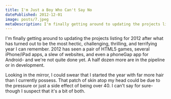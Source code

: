 ```yaml
---
title: I'm Just a Boy Who Can't Say No
datePublished: 2012-12-01
image: posts/7.jpeg
metaDescription: I'm finally getting around to updating the projects listing for 2012 after what has turned out to be the most hectic, challenging, thrilling, and terrifying I...
---
```


I'm finally getting around to updating the projects listing for 2012 after what has turned out to be the most hectic, challenging, thrilling, and terrifying year I can remember. 2012 has seen a pair of HTML5 games, several iPhone/iPad apps, a slew of websites, and even a phoneGap app for Android- and we're not quite done yet. A half dozen more are in the pipeline or in development.

Looking in the mirror, I could swear that I started the year with far more hair than I currently possess. That patch of skin atop my head could be due to the pressure or just a side effect of being over 40. I can't say for sure- though I suspect that it's a bit of both.
